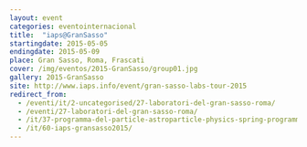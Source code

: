```yaml
---
layout: event
categories: eventointernacional
title:  "iaps@GranSasso"
startingdate: 2015-05-05
endingdate: 2015-05-09
place: Gran Sasso, Roma, Frascati
cover: /img/eventos/2015-GranSasso/group01.jpg
gallery: 2015-GranSasso
site: http://www.iaps.info/event/gran-sasso-labs-tour-2015
redirect_from:
  - /eventi/it/2-uncategorised/27-laboratori-del-gran-sasso-roma/
  - /eventi/27-laboratori-del-gran-sasso-roma/
  - /it/37-programma-del-particle-astroparticle-physics-spring-programme/
  - /it/60-iaps-gransasso2015/
---
```

